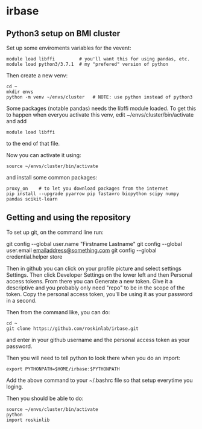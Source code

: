# irbase

## Python3 setup on BMI cluster

Set up some enviroments variables for the vevent:

```
module load libffi         # you'll want this for using pandas, etc.
module load python3/3.7.1  # my "prefered" version of python
```

Then create a new venv:

```
cd ~
mkdir envs
python -m venv ~/envs/cluster   # NOTE: use python instead of python3
```

Some packages (notable pandas) needs the libffi module loaded. To get this to happen when everyou activate this venv, edit ~/envs/cluster/bin/activate and add
```
module load libffi
```
to the end of that file.

Now you can activate it using:

```
source ~/envs/cluster/bin/activate
```

and install some common packages:

```
proxy_on    # to let you download packages from the internet
pip install --upgrade pyarrow pip fastavro biopython scipy numpy pandas scikit-learn
```
## Getting and using the repository

To set up git, on the command line run:

git config --global user.name "Firstname Lastname"
git config --global user.email emailaddress@something.com
git config --global credential.helper store

Then in github you can click on your profile picture and select settings Settings. Then
click Developer Settings on the lower left and then Personal access tokens. From there
you can Generate a new token. Give it a descriptive and you probably only need "repo"
to be in the scope of the token. Copy the personal access token, you'll be using it as your password in a second.

Then from the command like, you can do:
```
cd ~
git clone https://github.com/roskinlab/irbase.git
```
and enter in your github username and the personal access token as your password.

Then you will need to tell python to look there when you do an import:
```
export PYTHONPATH=$HOME/irbase:$PYTHONPATH
```
Add the above command to your ~/.bashrc file so that setup everytime you loging.

Then you should be able to do:
```
source ~/envs/cluster/bin/activate
python
import roskinlib
```
